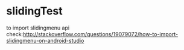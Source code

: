 # slidingTest
to import slidingmenu api check:http://stackoverflow.com/questions/19079072/how-to-import-slidingmenu-on-android-studio
